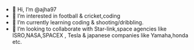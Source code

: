 - 👋 Hi, I’m @ajha97
- 👀 I’m interested in football & cricket,coding
- 🌱 I’m currently learning coding & shooting/dribbling.
- 💞️ I’m looking to collaborate with Star-link,space agencies like ISRO,NASA,SPACEX , Tesla & japanese companies like Yamaha,honda etc.

<!---
ajha97/ajha97 is a ✨ special ✨ repository because its `README.md` (this file) appears on your GitHub profile.
You can click the Preview link to take a look at your changes.
--->

